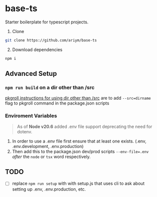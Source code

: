 # base-ts

Starter boilerplate for typescript projects.

1. Clone

```bash
git clone https://github.com/ariym/base-ts
```

2. Download dependencies

```bash
npm i
```

## Advanced Setup

### `npm run build` on a dir other than /src

[pkgroll instructions for using dir other than /src](https://github.com/privatenumber/pkgroll?tab=readme-ov-file#entry-points) are to add `--src=dirname` flag to pkgroll command in the package.json scripts

### Enviroment Variables

> As of **Node v20.6** added .env file support deprecating the need for dotenv.

1. In order to use a .env file first ensure that at least one exists. (.env, .env.development, .env.production)
1. Then add this to the package.json dev/prod scripts `--env-file=.env` *after* the `node` or `tsx` word respectively.

## TODO

- [ ] replace `npm run setup` with with setup.js that uses cli to ask about setting up .env, .env.production, etc.
